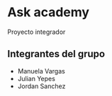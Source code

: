 # Ask academy

Proyecto integrador

## Integrantes del grupo

- Manuela Vargas
- Julian Yepes
- Jordan Sanchez
